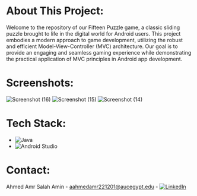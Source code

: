 # About This Project:
Welcome to the repository of our Fifteen Puzzle game, a classic sliding puzzle brought to life in the digital world for Android users. This project embodies a modern approach to game development, utilizing the robust and efficient Model-View-Controller (MVC) architecture. Our goal is to provide an engaging and seamless gaming experience while demonstrating the practical application of MVC principles in Android app development.

# Screenshots:

![Screenshot (16)](https://github.com/Aahmedamr221201/Fifteen-Puzzle-Game/assets/90650191/7276d951-4559-41f6-bd9f-2f2793c9fea0)
![Screenshot (15)](https://github.com/Aahmedamr221201/Fifteen-Puzzle-Game/assets/90650191/cce119ec-98b3-4c63-9955-c97908631735)
![Screenshot (14)](https://github.com/Aahmedamr221201/Fifteen-Puzzle-Game/assets/90650191/589cd66b-0afa-4a15-90d5-d2416d4edb64)

# Tech Stack:

+ ![Java](https://img.shields.io/badge/java-%23ED8B00.svg?style=for-the-badge&logo=openjdk&logoColor=white)
+ ![Android Studio](https://img.shields.io/badge/Android%20Studio-3DDC84.svg?style=for-the-badge&logo=android-studio&logoColor=white)

# Contact:

Ahmed Amr Salah Amin - aahmedamr221201@aucegypt.edu - [![LinkedIn](https://img.shields.io/badge/linkedin-%230077B5.svg?style=for-the-badge&logo=linkedin&logoColor=white)](https://www.linkedin.com/in/ahmed-amr-salah-ab77961b8/)
